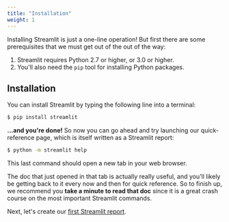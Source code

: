 ```yaml
---
title: "Installation"
weight: 1
---
```


Installing Streamlit is just a one-line operation! But first there are some
prerequisites that we must get out of the out of the way:

1. Streamlit requires Python 2.7 or higher, or 3.0 or higher.
2. You'll also need the `pip` tool for installing Python packages.

## Installation

You can install Streamlit by typing the following line into a terminal:

```bash
$ pip install streamlit
```

**...and you're done!** So now you can go ahead and try launching our
quick-reference page, which is itself written as a Streamlit report:

```bash
$ python -m streamlit help
```

This last command should open a new tab in your web browser.

The doc that just opened in that tab is actually really useful, and you'll
likely be getting back to it every now and then for quick reference. So to
finish up, we recommend you **take a minute to read that doc** since
it is a great crash course on the most important Streamlit commands.

Next, let's create our [first Streamlit report](/docs/tutorial/).
